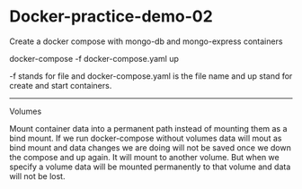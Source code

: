# Docker-practice-demo-02
Create a docker compose with mongo-db and mongo-express containers

docker-compose -f docker-compose.yaml up

-f stands for file and docker-compose.yaml is the file name and up stand for create and start containers.

-------------------------------
Volumes

Mount container data into a permanent path instead of mounting them as a bind mount. If we run docker-compose without volumes data will mout as bind mount and data changes we are doing will not be saved once we down the compose and up again. It will mount to another volume. But when we specify a volume data will be mounted permanently to that volume and data will not be lost.
